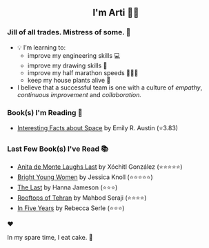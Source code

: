 <div align="center">
  
  ## I'm Arti 👋🏽
  
</div>
  
### Jill of all trades. Mistress of some. 👑

- 💡 I’m learning to:
  - improve my engineering skills 💻
  - improve my drawing skills 🎨
  - improve my half marathon speeds 🏃🏽‍♀️
  - keep my house plants alive 🌱
- I believe that a successful team is one with a culture of _empathy_, _continuous improvement_ and _collaboration._


### Book(s) I'm Reading 📖
<!-- GOODREADS-LIST:START -->
- [Interesting Facts about Space](https://www.goodreads.com/review/show/6224650517?utm_medium=api&utm_source=rss) by Emily R. Austin (⭐️3.83)
<!-- GOODREADS-LIST:END -->

### Last Few Book(s) I've Read 📚
<!-- GOODREADS-READ-LIST:START -->
- [Anita de Monte Laughs Last](https://www.goodreads.com/review/show/7122995800?utm_medium=api&utm_source=rss) by Xóchitl González (⭐⭐⭐⭐⭐)
- [Bright Young Women](https://www.goodreads.com/review/show/6224635011?utm_medium=api&utm_source=rss) by Jessica Knoll (⭐⭐⭐⭐⭐)
- [The Last](https://www.goodreads.com/review/show/7056402898?utm_medium=api&utm_source=rss) by Hanna Jameson (⭐⭐⭐)
- [Rooftops of Tehran](https://www.goodreads.com/review/show/1213335601?utm_medium=api&utm_source=rss) by Mahbod Seraji (⭐⭐⭐⭐)
- [In Five Years](https://www.goodreads.com/review/show/7022534271?utm_medium=api&utm_source=rss) by Rebecca Serle (⭐⭐⭐)
<!-- GOODREADS-READ-LIST:END -->
❤️

In my spare time, I eat cake. 🍰
